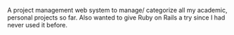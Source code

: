 A project management web system to manage/ categorize all my academic, personal projects so far. Also wanted to give Ruby on Rails a try since I had never used it before.

